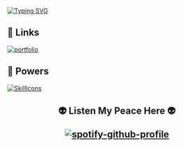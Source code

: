 [![Typing SVG](https://readme-typing-svg.demolab.com?font=Josefin+Sans&size=40&pause=1000&color=39D353&center=true&vCenter=true&width=1100&height=100&lines=Hey+%2C+I'm+Pasindu+Prabash+Peiris+%F0%9F%91%BB;I'm+an+undergraduate+student+from+SLIIT+%F0%9F%8E%93;Interested+in+full+stack+web+development+and+design+%F0%9F%A7%91%F0%9F%8F%BD%E2%80%8D%F0%9F%92%BB)](https://git.io/typing-svg)


## 🔗 Links
[![portfolio](https://img.shields.io/badge/my_portfolio-000?style=for-the-badge&logo=ko-fi&logoColor=white)](/)


## 🔗 Powers 
[![SkillIcons](https://skillicons.dev/icons?i=html,css,js,php,mysql,bootstrap,sass,tailwind,jquery,react,vite,nextjs,angular,nodejs,express,ts,mongodb,firebase,wordpress,postman,c,cpp,java,python,kotlin,r,git,netlify,spring,vercel,vscode,visualstudio,webstorm,idea,androidstudio,eclipse,codepen,figma)](https://skillicons.dev) 


##
<h2 align='center'>


👽 Listen My Peace Here 👽

[![spotify-github-profile](https://spotify-github-profile.kittinanx.com/api/view?uid=dmmi0beky8x3tssrl54k612hb&cover_image=true&theme=novatorem&show_offline=false&background_color=121212&interchange=false&bar_color=53b14f&bar_color_cover=false)](https://spotify-github-profile.kittinanx.com/api/view?uid=dmmi0beky8x3tssrl54k612hb&redirect=true)
</h2>





